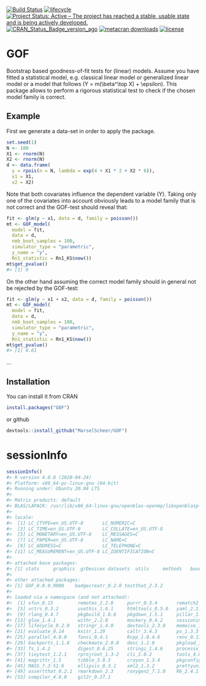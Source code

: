 
<!-- README.md is generated from README.Rmd. Please edit that file -->

[![Build
Status](https://travis-ci.org/MarselScheer/GOF.svg?branch=master)](https://travis-ci.org/MarselScheer/GOF)
[![lifecycle](https://img.shields.io/badge/lifecycle-experimental-orange.svg)](https://www.tidyverse.org/lifecycle/#experimental)
[![Project Status: Active – The project has reached a stable, usable
state and is being actively
developed.](https://www.repostatus.org/badges/latest/active.svg)](https://www.repostatus.org/#active)
[![CRAN\_Status\_Badge\_version\_ago](https://www.r-pkg.org/badges/version-ago/GOF)](https://cran.r-project.org/package=GOF)
[![metacran
downloads](https://cranlogs.r-pkg.org/badges/GOF)](https://cran.r-project.org/package=GOF)
[![license](https://img.shields.io/badge/license-GPL--3-blue.svg)](https://www.gnu.org/licenses/gpl-3.0.en.html)

# GOF

Bootstrap based goodness-of-fit tests for (linear) models. Assume you
have fitted a statistical model, e.g. classical linear model or
generalized linear model or a model that follows
\(Y = m(\beta^\top X) + \epsilon\). This package allows to perform a
rigorous statistical test to check if the chosen model family is
correct.

## Example

First we generate a data-set in order to apply the package.

``` r
set.seed(1)
N <- 100
X1 <- rnorm(N)
X2 <- rnorm(N)
d <- data.frame(
  y = rpois(n = N, lambda = exp(4 + X1 * 2 + X2 * 6)),
  x1 = X1,
  x2 = X2)
```

Note that both covariates influence the dependent variable \(Y\). Taking
only one of the covariates into account obviously leads to a model
family that is not correct and the GOF-test should reveal that:

``` r
fit <- glm(y ~ x1, data = d, family = poisson())
mt <- GOF_model(
  model = fit,
  data = d,
  nmb_boot_samples = 100,
  simulator_type = "parametric",
  y_name = "y",
  Rn1_statistic = Rn1_KS$new())
mt$get_pvalue()
#> [1] 0
```

On the other hand assuming the correct model family should in general
not be rejected by the GOF-test:

``` r
fit <- glm(y ~ x1 + x2, data = d, family = poisson())
mt <- GOF_model(
  model = fit,
  data = d,
  nmb_boot_samples = 100,
  simulator_type = "parametric",
  y_name = "y",
  Rn1_statistic = Rn1_KS$new())
mt$get_pvalue()
#> [1] 0.61
```

…

## Installation

You can install it from CRAN

``` r
install.packages("GOF")
```

or github

``` r
devtools::install_github("MarselScheer/GOF")
```

# sessionInfo

``` r
sessionInfo()
#> R version 4.0.0 (2020-04-24)
#> Platform: x86_64-pc-linux-gnu (64-bit)
#> Running under: Ubuntu 20.04 LTS
#> 
#> Matrix products: default
#> BLAS/LAPACK: /usr/lib/x86_64-linux-gnu/openblas-openmp/libopenblasp-r0.3.8.so
#> 
#> locale:
#>  [1] LC_CTYPE=en_US.UTF-8       LC_NUMERIC=C              
#>  [3] LC_TIME=en_US.UTF-8        LC_COLLATE=en_US.UTF-8    
#>  [5] LC_MONETARY=en_US.UTF-8    LC_MESSAGES=C             
#>  [7] LC_PAPER=en_US.UTF-8       LC_NAME=C                 
#>  [9] LC_ADDRESS=C               LC_TELEPHONE=C            
#> [11] LC_MEASUREMENT=en_US.UTF-8 LC_IDENTIFICATION=C       
#> 
#> attached base packages:
#> [1] stats     graphics  grDevices datasets  utils     methods   base     
#> 
#> other attached packages:
#> [1] GOF_0.0.0.9000    badgecreatr_0.2.0 testthat_2.3.2   
#> 
#> loaded via a namespace (and not attached):
#>  [1] xfun_0.15         remotes_2.2.0     purrr_0.3.4       rematch2_2.1.2   
#>  [5] vctrs_0.3.2       usethis_1.6.1     htmltools_0.5.0   yaml_2.2.1       
#>  [9] rlang_0.4.7       pkgbuild_1.0.8    pkgdown_1.5.1     pillar_1.4.6     
#> [13] glue_1.4.1        withr_2.2.0       mockery_0.4.2     sessioninfo_1.1.1
#> [17] lifecycle_0.2.0   stringr_1.4.0     devtools_2.3.0    memoise_1.1.0    
#> [21] evaluate_0.14     knitr_1.29        callr_3.4.3       ps_1.3.3         
#> [25] parallel_4.0.0    fansi_0.4.1       Rcpp_1.0.4.6      renv_0.11.0      
#> [29] backports_1.1.8   checkmate_2.0.0   desc_1.2.0        pkgload_1.1.0    
#> [33] fs_1.4.2          digest_0.6.25     stringi_1.4.6     processx_3.4.3   
#> [37] tinytest_1.2.1    rprojroot_1.3-2   cli_2.0.2         tools_4.0.0      
#> [41] magrittr_1.5      tibble_3.0.3      crayon_1.3.4      pkgconfig_2.0.3  
#> [45] MASS_7.3-51.6     ellipsis_0.3.1    xml2_1.3.2        prettyunits_1.1.1
#> [49] assertthat_0.2.1  rmarkdown_2.3     roxygen2_7.1.0    R6_2.4.1         
#> [53] compiler_4.0.0    git2r_0.27.1
```
